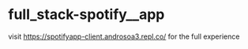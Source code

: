 # full_stack-spotify__app
visit https://spotifyapp-client.androsoa3.repl.co/ for the full experience
